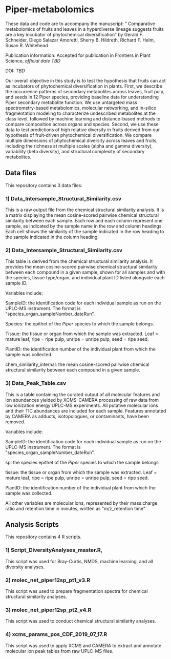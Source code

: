 

# Piper-metabolomics

These data and code are to accompany the manuscript: “ Comparative metabolomics of fruits and leaves in a hyperdiverse lineage suggests fruits are a key incubator of phytochemical diversification”
by Gerald F. Schneider, Diego Salazar Amoretti, Sherry B. Hildreth, Richard F. Helm, Susan R. Whitehead

Publication information: Accepted for publication in Frontiers in Plant Science, *official date TBD*

DOI: *TBD*

Our overall objective in this study is to test the hypothesis that fruits can act as incubators of phytochemical diversification in plants. First, we describe the occurrence patterns of secondary metabolites across leaves, fruit pulp, and seeds in 12 Piper species, providing baseline data for understanding Piper secondary metabolite function. We use untargeted mass spectrometry-based metabolomics, molecular networking, and in-silico fragmentation modeling to characterize undescribed metabolites at the class level, followed by machine learning and distance-based methods to compare composition across organs and species. Second, we use these data to test predictions of high relative diversity in fruits derived from our hypothesis of fruit-driven phytochemical diversification. We compare multiple dimensions of phytochemical diversity across leaves and fruits, including the richness at multiple scales (alpha and gamma diversity), variability (beta diversity), and structural complexity of secondary metabolites.

## Data files

This repository contains 3 data files:

### 1)  Data_Intersample_Structural_Similarity.csv
This is a raw output file from the chemical structural similarity analysis. It is a matrix displaying the mean cosine-scored pairwise chemical structural similarity between each sample. Each row and each column represent one sample, as indicated by the sample name in the row and column headings. Each cell shows the similarity of the sample indicated in the row heading to the sample indicated in the column heading.
   
### 2) Data_Intersample_Structural_Similarity.csv
This table is derived from the chemical structural similarity analysis. It provides the mean cosine-scored pairwise chemical structural similarity between each compound in a given sample, shown for all samples and with the species, tissue type/organ, and individual plant ID listed alongside each sample ID. 

Variables include:

SampleID: the identification code for each individual sample as run on the UPLC-MS instrument. The format is "species_organ_sampleNumber_dateRun".

Species: the epithet of the *Piper* species to which the sample belongs.

Tissue: the tissue or organ from which the sample was extracted. Leaf = mature leaf, ripe = ripe pulp, unripe = unripe pulp, seed = ripe seed. 

PlantID: the identification number of the individual plant from which the sample was collected. 

chem_similarity_internal: the mean cosine-scored pairwise chemical structural similarity between each compound in a given sample.

### 3) Data_Peak_Table.csv
This is a table containing the curated output of all molecular features and ion abundances yielded by XCMS-CAMERA processing of raw data from low ionization energy UPLC-MS experiments. All putative molecular ions and their TIC abundances are included for each sample. Features annotated by CAMERA as adducts, isotopologues, or contaminants, have been removed.  

Variables include:

SampleID: the identification code for each individual sample as run on the UPLC-MS instrument. The format is "species_organ_sampleNumber_dateRun".

sp: the species epithet of the *Piper* species to which the sample belongs

tissue: the tissue or organ from which the sample was extracted. Leaf = mature leaf, ripe = ripe pulp, unripe = unripe pulp, seed = ripe seed. 

PlantID: the identification number of the individual plant from which the sample was collected. 

All other variables are molecular ions, represented by their mass:charge ratio and retention time in minutes, written as "m/z_retention time"



## Analysis Scripts

This repository contains 4 R scripts.

### 1) Script_DiversityAnalyses_master.R,
This script was used for Bray-Curtis, NMDS, machine learning, and all diversity analyses.

### 2) molec_net_piper12sp_pt1_v3.R
This script was used to prepare fragmentation spectra for chemical structural similarity analyses.

### 3) molec_net_piper12sp_pt2_v4.R
This script was used to conduct chemical structural similarity analyses.

### 4) xcms_params_pos_CDF_2019_07_17.R
This script was used to apply XCMS and CAMERA to extract and annotate molecular ion peak tables from raw UPLC-MS files.
